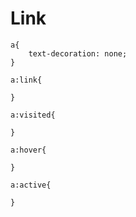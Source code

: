 # Link

```
a{
    text-decoration: none;
}
```
```
a:link{
    
}
```
```
a:visited{
   
}
```
```
a:hover{
    
}
```
```
a:active{

}
```